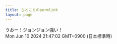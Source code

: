 ```yaml
---
title: ひとことのpermlink
layout: page
---
```

<div class="box" dt="1718023622414">
  うおー！ジョンジョン強い！
  <div class="content is-small">Mon Jun 10 2024 21:47:02 GMT+0900 (日本標準時)</div>
</div>